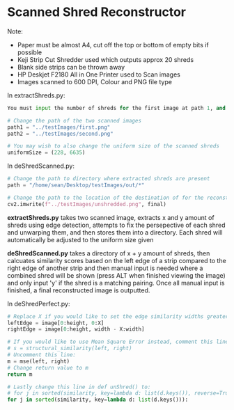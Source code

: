# Scanned Shred Reconstructor

Note:
* Paper must be almost A4, cut off the top or bottom of empty bits if possible
* Keji Strip Cut Shredder used which outputs approx 20 shreds
* Blank side strips can be thrown away
* HP Deskjet F2180 All in One Printer used to Scan images
* Images scanned to 600 DPI, Colour and PNG file type

In extractShreds.py:

```python
You must input the number of shreds for the first image at path 1, and then for the second image at path 2

# Change the path of the two scanned images
path1 = "../testImages/first.png"
path2 = "../testImages/second.png"

# You may wish to also change the uniform size of the scanned shreds
uniformSize = (228, 6635)
```


In deShredScanned.py:

```python
# Change the path to directory where extracted shreds are present
path = "/home/sean/Desktop/testImages/out/*"

# Change the path to the location of the destination of for the reconstructed image
cv2.imwrite(f"../testImages/unshredded.png", final)
```


**extractShreds.py** takes two scanned image, extracts x and y amount of shreds using edge detection, attempts to fix the persepective of each shred and unwarping them, and then stores them into a directory. Each shred will automatically be adjusted to the uniform size given


**deShredScanned.py** takes a directory of x + y amount of shreds, then calcuates similarity scores based on the left edge of a strip compared to the right edge of another strip and then manual input is needed where a combined shred will be shown (press ALT when finished viewing the image) and only input 'y' if the shred is a matching pairing. Once all manual input is finished, a final reconstructed image is outputted.


In deShredPerfect.py:

```python
# Replace X if you would like to set the edge similarity widths greater than 1
leftEdge = image[0:height, 0:X]   
rightEdge = image[0:height, width - X:width]

# If you would like to use Mean Square Error instead, comment this line:
# s = structural_similarity(left, right)
# Uncomment this line:
m = mse(left, right)
# Change return value to m
return m

# Lastly change this line in def unShred() to:
# for j in sorted(similarity, key=lambda d: list(d.keys()), reverse=True):
for j in sorted(similarity, key=lambda d: list(d.keys())):
```
